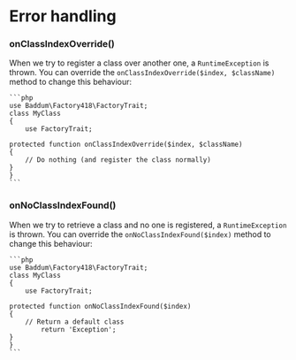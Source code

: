 Error handling
======

### onClassIndexOverride()

When we try to register a class over another one, a `RuntimeException` is thrown.
You can override the `onClassIndexOverride($index, $className)` method to change this behaviour:

	```php
	use Baddum\Factory418\FactoryTrait;
	class MyClass
	{
		use FactoryTrait;
		
    protected function onClassIndexOverride($index, $className)
    {
        // Do nothing (and register the class normally)
    }
	}
	```

### onNoClassIndexFound()

When we try to retrieve a class and no one is registered, a `RuntimeException` is thrown.
You can override the `onNoClassIndexFound($index)` method to change this behaviour:

	```php
	use Baddum\Factory418\FactoryTrait;
	class MyClass
	{
		use FactoryTrait;
		
    protected function onNoClassIndexFound($index)
    {
    	// Return a default class	
			return 'Exception';
    }
	}
	```
